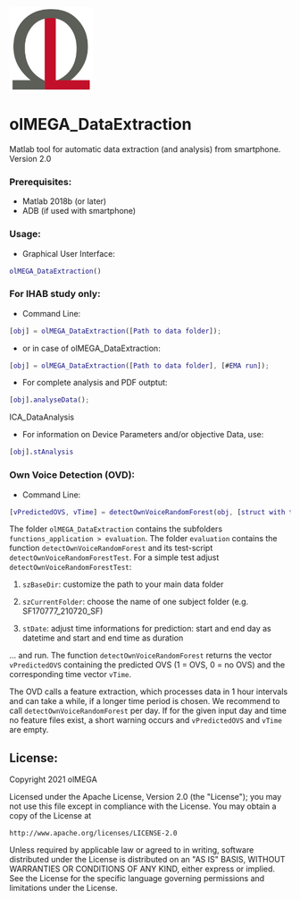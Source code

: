 <img src="https://github.com/ol-MEGA/olMEGA_DataExtraction/blob/master/functions_reporting/latex/images/Logo.png" alt="olMEGA Logo" width="150">

# olMEGA_DataExtraction #

Matlab tool for automatic data extraction (and analysis) from smartphone.  
Version 2.0 

### Prerequisites: ###
* Matlab 2018b (or later)
* ADB (if used with smartphone)

### Usage: ###  

* Graphical User Interface:

```matlab
olMEGA_DataExtraction()
```


### For IHAB study only: ###

* Command Line:

```matlab
[obj] = olMEGA_DataExtraction([Path to data folder]);
```

* or in case of olMEGA_DataExtraction:

```matlab
[obj] = olMEGA_DataExtraction([Path to data folder], [#EMA run]);
```

* For complete analysis and PDF outptut:

```matlab
[obj].analyseData();
```

ICA_DataAnalysis

* For information on Device Parameters and/or objective Data, use:

```matlab
[obj].stAnalysis
```

### Own Voice Detection (OVD):
* Command Line:

```matlab
[vPredictedOVS, vTime] = detectOwnVoiceRandomForest(obj, [struct with time info]);
```
The folder `olMEGA_DataExtraction` contains the subfolders `functions_application > evaluation`.
The folder `evaluation` contains the function `detectOwnVoiceRandomForest` and its test-script `detectOwnVoiceRandomForestTest`.
For a simple test adjust `detectOwnVoiceRandomForestTest`:

1. `szBaseDir`: customize the path to your main data folder

2. `szCurrentFolder`: choose the name of one subject folder (e.g. SF170777_210720_SF)

3. `stDate`: adjust time informations for prediction: start and end day as datetime and start and end time as duration

 … and run. The function `detectOwnVoiceRandomForest` returns the vector `vPredictedOVS` containing the predicted OVS (1 = OVS, 0 = no OVS) and the corresponding time vector `vTime`.

The OVD calls a feature extraction, which processes data in 1 hour intervals and can take a while, if a longer time period is chosen. We recommend to call `detectOwnVoiceRandomForest` per day.
If for the given input day and time no feature files exist, a short warning occurs and `vPredictedOVS` and `vTime` are empty.


## License:

Copyright 2021 olMEGA

Licensed under the Apache License, Version 2.0 (the "License");
you may not use this file except in compliance with the License.
You may obtain a copy of the License at

    http://www.apache.org/licenses/LICENSE-2.0

Unless required by applicable law or agreed to in writing, software
distributed under the License is distributed on an "AS IS" BASIS,
WITHOUT WARRANTIES OR CONDITIONS OF ANY KIND, either express or implied.
See the License for the specific language governing permissions and
limitations under the License.

